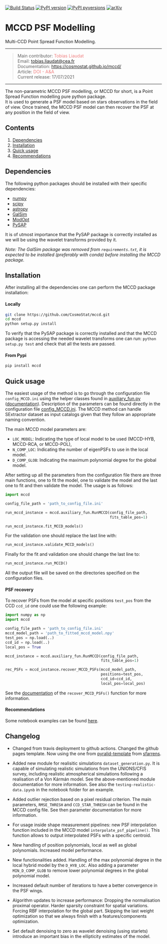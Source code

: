 

[![Build Status](https://travis-ci.org/CosmoStat/mccd.svg?branch=master)](https://travis-ci.org/CosmoStat/mccd)
[![PyPI version](https://badge.fury.io/py/mccd.svg)](https://badge.fury.io/py/mccd)
[![PyPI pyversions](https://img.shields.io/badge/python-3.6-blue.svg)](https://python.org)
[![arXiv](https://img.shields.io/badge/arXiv-2011.09835-B31B1B)](https://arxiv.org/abs/2011.09835)

# MCCD PSF Modelling

Multi-CCD Point Spread Function Modelling.

---
> Main contributor: <a href="https://tobias-liaudat.github.io" target="_blank" style="text-decoration:none; color: #F08080">Tobias Liaudat</a>  
> Email: <a href="mailto:tobias.liaudat@cea.fr" style="text-decoration:none; color: #F08080">tobias.liaudat@cea.fr</a>  
> Documentation: <a href="https://cosmostat.github.io/mccd/" target="_blank" style="text-decoration:none; color: #F08080">https://cosmostat.github.io/mccd/</a>  
> Article: <a href="https://doi.org/10.1051/0004-6361/202039584" style="text-decoration:none; color: #F08080">DOI - A&A</a>  
> Current release: 17/07/2021
---

The non-parametric MCCD PSF modelling, or MCCD for short, is a Point Spread Function modelling
pure python package.  
It is used to generate a PSF model based on stars observations in the field of view.
Once trained, the MCCD PSF model can then recover the PSF at any position in the field of view.

## Contents

1. [Dependencies](#Dependencies)
1. [Installation](#Installation)
1. [Quick usage](#quick-usage)
1. [Recommendations](#Recommendations)



## Dependencies

The following python packages should be installed with their specific dependencies:

- [numpy](https://github.com/numpy/numpy)
- [scipy](https://github.com/scipy/scipy)
- [astropy](https://github.com/astropy/astropy)
- [GalSim](https://github.com/GalSim-developers/GalSim)
- [ModOpt](https://github.com/CEA-COSMIC/ModOpt)
- [PySAP](https://github.com/CEA-COSMIC/pysap)

It is of utmost importance that the PySAP package is correctly installed as we will be using the wavelet transforms provided by it.

_Note: The GalSim package was removed from ``requirements.txt``, it is expected to be installed (preferably with conda) before installing the MCCD package._

## Installation

After installing all the dependencies one can perform the MCCD package installation:

#### Locally
```bash
git clone https://github.com/CosmoStat/mccd.git
cd mccd
python setup.py install
```

To verify that the PySAP package is correctly installed and that the MCCD package is
accessing the needed wavelet transforms one can run: ``python setup.py test`` and
check that all the tests are passed.

#### From Pypi
```bash
pip install mccd
```


## Quick usage

The easiest usage of the method is to go through the configuration file ``config_MCCD.ini`` using the helper classes found
in [auxiliary_fun.py](https://github.com/CosmoStat/mccd/blob/master/mccd/auxiliary_fun.py)
([documentation](https://cosmostat.github.io/mccd/mccd.auxiliary_fun.html#)).
Description of the parameters can be found directly in the configuration file [config_MCCD.ini](https://github.com/CosmoStat/mccd/blob/master/config_MCCD.ini).
The MCCD method can handle SExtractor dataset as input catalogs given that they follow an appropriate naming convention.

The main MCCD model parameters are:

- ``LOC_MODEL``:  Indicating the type of local model to be used (MCCD-HYB, MCCD-RCA, or MCCD-POL),
- ``N_COMP_LOC``: Indicating the number of eigenPSFs to use in the local model.
- ``D_COMP_GLOB``: Indicating the maximum polynomial degree for the global model.

After setting up all the parameters from the configuration file there are three main functions, one to fit the model,
one to validate the model and the last one to fit and then validate the model. The usage is as follows:

```python
import mccd

config_file_path = 'path_to_config_file.ini'

run_mccd_instance = mccd.auxiliary_fun.RunMCCD(config_file_path,
                                               fits_table_pos=1)

run_mccd_instance.fit_MCCD_models()
```

For the validation one should replace the last line with:

```python
run_mccd_instance.validate_MCCD_models()
```

Finally for the fit and validation one should change the last line to:

```python
run_mccd_instance.run_MCCD()
```

All the output file will be saved on the directories specified on the configuration files.


#### PSF recovery

To recover PSFs from the model at specific positions ```test_pos``` from
the CCD ```ccd_id``` one could use the following example:

```python
import numpy as np
import mccd

config_file_path = 'path_to_config_file.ini'
mccd_model_path = 'path_to_fitted_mccd_model.npy'
test_pos = np.load(..)
ccd_id = np.load(..)
local_pos = True

mccd_instance = mccd.auxiliary_fun.RunMCCD(config_file_path,
                                           fits_table_pos=1)

rec_PSFs = mccd_instance.recover_MCCD_PSFs(mccd_model_path,
                                           positions=test_pos,
                                           ccd_id=ccd_id,
                                           local_pos=local_pos)
```

See the [documentation](https://cosmostat.github.io/mccd/mccd.auxiliary_fun.html)
of the ```recover_MCCD_PSFs()``` function for more information.

#### Recommendations

Some notebook examples can be found
[here](https://github.com/CosmoStat/mccd/tree/master/notebooks).

## Changelog

- Changed from travis deployment to github actions. Changed the github pages template. Now using the one from [pyralid-template](https://github.com/sfarrens/pyralid-template) from [sfarrens](https://github.com/sfarrens).

- Added new module for realisitic simulations ```dataset_generation.py```. It is capable of simulating realistic simulations from the UNIONS/CFIS survey, including realistic atmospherical simulations following a realisation of a Von Kármán model. See the above-mentioned module documentation for more information. See also the ```testing-realistic-data.ipynb``` in the notebook folder for an example. 

- Added outlier rejection based on a pixel residual criterion. The main parameters, ```RMSE_THRESH``` and ```CCD_STAR_THRESH``` can be found in the MCCD config file. See then parameter documentation for more information.  

- For usage inside shape measurement pipelines: new PSF interpolation function included in the MCCD model ```interpolate_psf_pipeline()```. This function allows to output interpolated PSFs with a specific centroid.

- New handling of position polynomials, local as well as global polynomials. Increased model performance.

- New functionalities added. Handling of the max polynomial degree in the local hybrid model by the ```D_HYB_LOC```. Also adding a parameter ```MIN_D_COMP_GLOB``` to remove lower polynomial degrees in the global polynomial model.

- Increased default number of iterations to have a better convergence in the PSF wings.

- Algorithm updates to increase performance: Dropping the normalisation proximal operator. Harder sparsity constraint for spatial variations. Forcing RBF interpolation for the global part. Skipping the last weight optimization so that we always finish with a features/components optimization.

- Set default denoising to zero as wavelet denoising (using starlets) introduce an important bias in the ellipticity estimates of the model.
